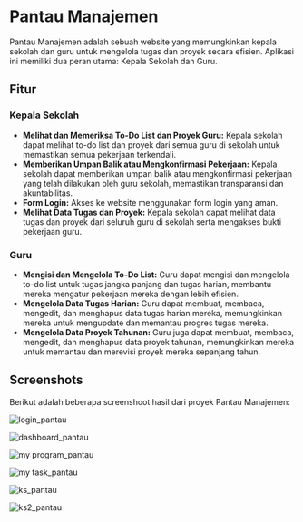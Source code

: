 # Pantau Manajemen

Pantau Manajemen adalah sebuah website yang memungkinkan kepala sekolah dan guru untuk mengelola tugas dan proyek secara efisien. Aplikasi ini memiliki dua peran utama: Kepala Sekolah dan Guru.

## Fitur

### Kepala Sekolah
- **Melihat dan Memeriksa To-Do List dan Proyek Guru:** Kepala sekolah dapat melihat to-do list dan proyek dari semua guru di sekolah untuk memastikan semua pekerjaan terkendali.
- **Memberikan Umpan Balik atau Mengkonfirmasi Pekerjaan:** Kepala sekolah dapat memberikan umpan balik atau mengkonfirmasi pekerjaan yang telah dilakukan oleh guru sekolah, memastikan transparansi dan akuntabilitas.
- **Form Login:** Akses ke website menggunakan form login yang aman.
- **Melihat Data Tugas dan Proyek:** Kepala sekolah dapat melihat data tugas dan proyek dari seluruh guru di sekolah serta mengakses bukti pekerjaan guru.

### Guru
- **Mengisi dan Mengelola To-Do List:** Guru dapat mengisi dan mengelola to-do list untuk tugas jangka panjang dan tugas harian, membantu mereka mengatur pekerjaan mereka dengan lebih efisien.
- **Mengelola Data Tugas Harian:** Guru dapat membuat, membaca, mengedit, dan menghapus data tugas harian mereka, memungkinkan mereka untuk mengupdate dan memantau progres tugas mereka.
- **Mengelola Data Proyek Tahunan:** Guru juga dapat membuat, membaca, mengedit, dan menghapus data proyek tahunan, memungkinkan mereka untuk memantau dan merevisi proyek mereka sepanjang tahun.

## Screenshots

Berikut adalah beberapa screenshoot hasil dari proyek Pantau Manajemen:

![login_pantau](https://github.com/DjaluG/Pantau_Manajemen/assets/161713928/2caf7846-0514-41c2-b0c9-dcbbfa6d416f)

![dashboard_pantau](https://github.com/DjaluG/Pantau_Manajemen/assets/161713928/47304ffc-df62-4582-9b02-b98b2a182f4b)

![my program_pantau](https://github.com/DjaluG/Pantau_Manajemen/assets/161713928/010af99c-a036-4ece-9711-fedd01868f42)

![my task_pantau](https://github.com/DjaluG/Pantau_Manajemen/assets/161713928/56a75f86-505b-4f72-87d9-1d6ef60bbe89)

![ks_pantau](https://github.com/DjaluG/Pantau_Manajemen/assets/161713928/80294fb9-c95d-4b81-b8b3-7f620b3a8881)

![ks2_pantau](https://github.com/DjaluG/Pantau_Manajemen/assets/161713928/3a8bedfe-2957-4d2c-b411-b3b3aa47bf3e)
